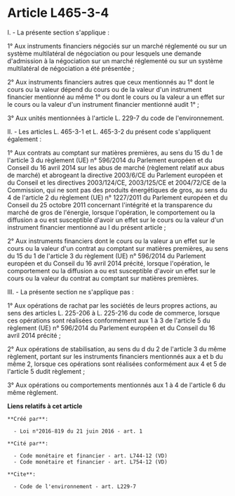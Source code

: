 # Article L465-3-4

I. - La présente section s'applique :

1° Aux instruments financiers négociés sur un marché réglementé ou sur un système multilatéral de négociation ou pour
lesquels une demande d'admission à la négociation sur un marché réglementé ou sur un système multilatéral de négociation a
été présentée ;

2° Aux instruments financiers autres que ceux mentionnés au 1° dont le cours ou la valeur dépend du cours ou de la valeur
d'un instrument financier mentionné au même 1° ou dont le cours ou la valeur a un effet sur le cours ou la valeur d'un
instrument financier mentionné audit 1° ;

3° Aux unités mentionnées à l'article L. 229-7 du code de l'environnement.

II. - Les articles L. 465-3-1 et L. 465-3-2 du présent code s'appliquent également :

1° Aux contrats au comptant sur matières premières, au sens du 15 du 1 de l'article 3 du règlement (UE) n° 596/2014 du
Parlement européen et du Conseil du 16 avril 2014 sur les abus de marché (règlement relatif aux abus de marché) et abrogeant
la directive 2003/6/CE du Parlement européen et du Conseil et les directives 2003/124/CE, 2003/125/CE et 2004/72/CE de la
Commission, qui ne sont pas des produits énergétiques de gros, au sens du 4 de l'article 2 du règlement (UE) n° 1227/2011 du
Parlement européen et du Conseil du 25 octobre 2011 concernant l'intégrité et la transparence du marché de gros de l'énergie,
lorsque l'opération, le comportement ou la diffusion a ou est susceptible d'avoir un effet sur le cours ou la valeur d'un
instrument financier mentionné au I du présent article ;

2° Aux instruments financiers dont le cours ou la valeur a un effet sur le cours ou la valeur d'un contrat au comptant sur
matières premières, au sens du 15 du 1 de l'article 3 du règlement (UE) n° 596/2014 du Parlement européen et du Conseil du 16
avril 2014 précité, lorsque l'opération, le comportement ou la diffusion a ou est susceptible d'avoir un effet sur le cours
ou la valeur du contrat au comptant sur matières premières.

III. - La présente section ne s'applique pas :

1° Aux opérations de rachat par les sociétés de leurs propres actions, au sens des articles L. 225-206 à L. 225-216 du code
de commerce, lorsque ces opérations sont réalisées conformément aux 1 à 3 de l'article 5 du règlement (UE) n° 596/2014 du
Parlement européen et du Conseil du 16 avril 2014 précité ;

2° Aux opérations de stabilisation, au sens du d du 2 de l'article 3 du même règlement, portant sur les instruments
financiers mentionnés aux a et b du même 2, lorsque ces opérations sont réalisées conformément aux 4 et 5 de l'article 5
dudit règlement ;

3° Aux opérations ou comportements mentionnés aux 1 à 4 de l'article 6 du même règlement.

**Liens relatifs à cet article**

	**Créé par**:

	  - Loi n°2016-819 du 21 juin 2016 - art. 1

	**Cité par**:

	  - Code monétaire et financier - art. L744-12 (VD)
	  - Code monétaire et financier - art. L754-12 (VD)

	**Cite**:

	  - Code de l'environnement - art. L229-7
